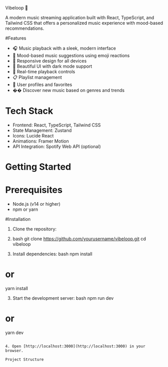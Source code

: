 Vibeloop 🎵

A modern music streaming application built with React, TypeScript, and Tailwind CSS that offers a personalized music experience with mood-based recommendations.

#Features

- 🎧 Music playback with a sleek, modern interface
- 🎯 Mood-based music suggestions using emoji reactions
- 📱 Responsive design for all devices
- 🎨 Beautiful UI with dark mode support
- 🔄 Real-time playback controls
- 📋 Playlist management
- 👤 User profiles and favorites
- �� Discover new music based on genres and trends

# Tech Stack

- Frontend: React, TypeScript, Tailwind CSS
- State Management: Zustand
- Icons: Lucide React
- Animations: Framer Motion
- API Integration: Spotify Web API (optional)

# Getting Started

# Prerequisites

- Node.js (v14 or higher)
- npm or yarn

#Installation

1. Clone the repository:
2. bash
git clone https://github.com/yourusername/vibeloop.git
cd vibeloop

3. Install dependencies:
bash
npm install
# or
yarn install


3. Start the development server:
bash
npm run dev
# or
yarn dev
```

4. Open [http://localhost:3000](http://localhost:3000) in your browser.

Project Structure
